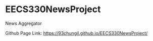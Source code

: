 # EECS330NewsProject
News Aggregator

Github Page Link:
  https://93chungil.github.io/EECS330NewsProject/
